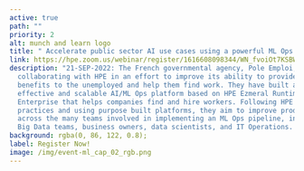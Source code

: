 ```yaml
---
active: true
path: ""
priority: 2
alt: munch and learn logo
title: " Accelerate public sector AI use cases using a powerful ML Ops platform "
link: https://hpe.zoom.us/webinar/register/1616608098344/WN_fvoiOt7KSBW-LMyYMdIk2A
description: "21-SEP-2022: The French governmental agency, Pole Emploi, is
  collaborating with HPE in an effort to improve its ability to provide social
  benefits to the unemployed and help them find work. They have built an
  effective and scalable AI/ML Ops platform based on HPE Ezmeral Runtime
  Enterprise that helps companies find and hire workers. Following HPE best
  practices and using purpose built platforms, they aim to improve productivity
  across the many teams involved in implementing an ML Ops pipeline, including
  Big Data teams, business owners, data scientists, and IT Operations. "
background: rgba(0, 86, 122, 0.8);
label: Register Now!
image: /img/event-ml_cap_02_rgb.png
---
```

